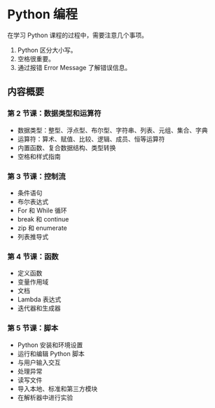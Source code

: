 # Python 编程

在学习 Python 课程的过程中，需要注意几个事项。

1. Python 区分大小写。
2. 空格很重要。
3. 通过报错 Error Message 了解错误信息。

## 内容概要

### 第 2 节课：数据类型和运算符

- 数据类型：整型、浮点型、布尔型、字符串、列表、元组、集合、字典
- 运算符：算术、赋值、比较、逻辑、成员、恒等运算符
- 内置函数、复合数据结构、类型转换
- 空格和样式指南

### 第 3 节课：控制流

- 条件语句
- 布尔表达式
- For 和 While 循环
- break 和 continue
- zip 和 enumerate
- 列表推导式

### 第 4 节课：函数

- 定义函数
- 变量作用域
- 文档
- Lambda 表达式
- 迭代器和生成器

### 第 5 节课：脚本

- Python 安装和环境设置
- 运行和编辑 Python 脚本
- 与用户输入交互
- 处理异常
- 读写文件
- 导入本地、标准和第三方模块
- 在解析器中进行实验
